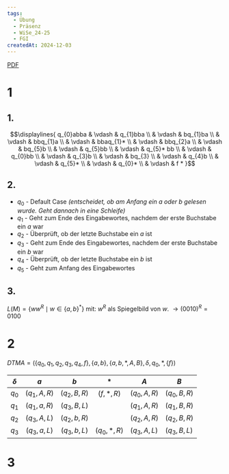 ```yaml
---
tags:
  - Übung
  - Präsenz
  - WiSe_24-25
  - FGI
createdAt: 2024-12-03
---
```

[PDF](Uebung_07.pdf)
# 1
## 1.
$$\displaylines{
q_{0}abba & \vdash & q_{1}bba \\
& \vdash & bq_{1}ba \\
& \vdash & bbq_{1}a \\
& \vdash & bbaq_{1}*  \\
& \vdash & bbq_{2}a \\
& \vdash & bq_{5}b \\
& \vdash & q_{5}bb \\
& \vdash & q_{5}* bb \\
& \vdash & q_{0}bb \\
& \vdash & q_{3}b \\
& \vdash & bq_{3} \\
& \vdash & q_{4}b \\
& \vdash & q_{5}*  \\
& \vdash & q_{0}*  \\
& \vdash & f *
}$$

## 2.
- $q_{0}$ - Default Case _(entscheidet, ob am Anfang ein $a$ oder $b$ gelesen wurde. Geht dannach in eine Schleife)_
- $q_{1}$ - Geht zum Ende des Eingabewortes, nachdem der erste Buchstabe ein $a$ war
- $q_{2}$ - Überprüft, ob der letzte Buchstabe ein $a$ ist
- $q_{3}$ - Geht zum Ende des Eingabewortes, nachdem der erste Buchstabe ein $b$ war
- $q_{4}$ - Überprüft, ob der letzte Buchstabe ein $b$ ist
- $q_{5}$ - Geht zum Anfang des Eingabewortes

## 3.
$L(M)=\{ ww^R \mid w \in \{ a,b \}^* \}$ mit:
$w^R$ als Spiegelbild von $w$. $\to(0010)^R = 0100$

# 2
$DTM A=(\{ q_{0},q_{1},q_{2},q_{3},q_{4},f \},\{ a,b \}, \{ a,b,*,A,B \},\delta,q_{0},*,\{ f \})$

| $\delta$ |     $a$     |     $b$     |     $*$     | $A$             | $B$             |
| -------- | :---------: | :---------: | :-------------: | --------------- | --------------- |
| $q_0$    | $(q_1,A,R)$ | $(q_2,B,R)$ |  $(f,*,R)$  | $(q_{0}, A, R)$ | $(q_{0}, B, R)$ |
| $q_1$    | $(q_1,a,R)$ | $(q_3,B,L)$ |                 | $(q_1,A,R)$     | $(q_1,B,R)$     |
| $q_2$    | $(q_3,A,L)$ | $(q_2,b,R)$ |                 | $(q_2,A,R)$     | $(q_2,B,R)$     |
| $q_3$    | $(q_3,a,L)$ | $(q_3,b,L)$ | $(q_0,*,R)$ | $(q_3,A,L)$     | $(q_3,B,L)$     |
# 3
